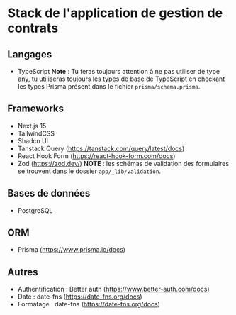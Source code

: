 # Stack de l'application de gestion de contrats

## Langages

-   TypeScript
    **Note** : Tu feras toujours attention à ne pas utiliser de type any, tu utiliseras toujours les types de base de TypeScript en checkant les types Prisma présent dans le fichier `prisma/schema.prisma`.

## Frameworks

-   Next.js 15
-   TailwindCSS
-   Shadcn UI
-   Tanstack Query (https://tanstack.com/query/latest/docs)
-   React Hook Form (https://react-hook-form.com/docs)
-   Zod (https://zod.dev/)
    **NOTE** : les schémas de validation des formulaires se trouvent dans le dossier `app/_lib/validation`.

## Bases de données

-   PostgreSQL

## ORM

-   Prisma (https://www.prisma.io/docs)

## Autres

-   Authentification : Better auth (https://www.better-auth.com/docs)
-   Date : date-fns (https://date-fns.org/docs)
-   Formatage : date-fns (https://date-fns.org/docs)
